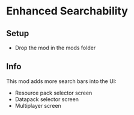 # Enhanced Searchability



## Setup

- Drop the mod in the mods folder

## Info

This mod adds more search bars into the UI:

- Resource pack selector screen
- Datapack selector screen
- Multiplayer screen
